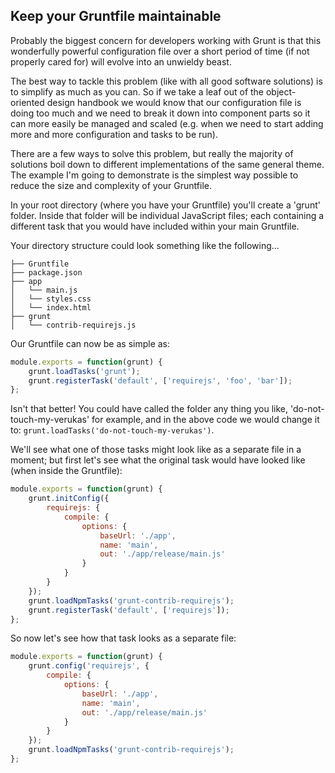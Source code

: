 ## Keep your Gruntfile maintainable

Probably the biggest concern for developers working with Grunt is that this wonderfully powerful configuration file over a short period of time (if not properly cared for) will evolve into an unwieldy beast.

The best way to tackle this problem (like with all good software solutions) is to simplify as much as you can. So if we take a leaf out of the object-oriented design handbook we would know that our configuration file is doing too much and we need to break it down into component parts so it can more easily be managed and scaled (e.g. when we need to start adding more and more configuration and tasks to be run).

There are a few ways to solve this problem, but really the majority of solutions boil down to different implementations of the same general theme. The example I'm going to demonstrate is the simplest way possible to reduce the size and complexity of your Gruntfile.

In your root directory (where you have your Gruntfile) you'll create a 'grunt' folder. Inside that folder will be individual JavaScript files; each containing a different task that you would have included within your main Gruntfile.

Your directory structure could look something like the following...

```
├── Gruntfile
├── package.json
├── app
│   └── main.js
│   └── styles.css
│   └── index.html
├── grunt
│   └── contrib-requirejs.js
```

Our Gruntfile can now be as simple as:

```js
module.exports = function(grunt) {
    grunt.loadTasks('grunt');
    grunt.registerTask('default', ['requirejs', 'foo', 'bar']);
};
```

Isn't that better! You could have called the folder any thing you like, 'do-not-touch-my-verukas' for example, and in the above code we would change it to: `grunt.loadTasks('do-not-touch-my-verukas')`.

We'll see what one of those tasks might look like as a separate file in a moment; but first let's see what the original task would have looked like (when inside the Gruntfile):

```js
module.exports = function(grunt) {
    grunt.initConfig({
        requirejs: {
            compile: {
                options: {
                    baseUrl: './app',
                    name: 'main',
                    out: './app/release/main.js'
                }
            }
        }
    });
    grunt.loadNpmTasks('grunt-contrib-requirejs');
    grunt.registerTask('default', ['requirejs']);
};
```

So now let's see how that task looks as a separate file:

```js
module.exports = function(grunt) {
    grunt.config('requirejs', {
        compile: {
            options: {
                baseUrl: './app',
                name: 'main',
                out: './app/release/main.js'
            }
        }
    });
    grunt.loadNpmTasks('grunt-contrib-requirejs');
};
```
